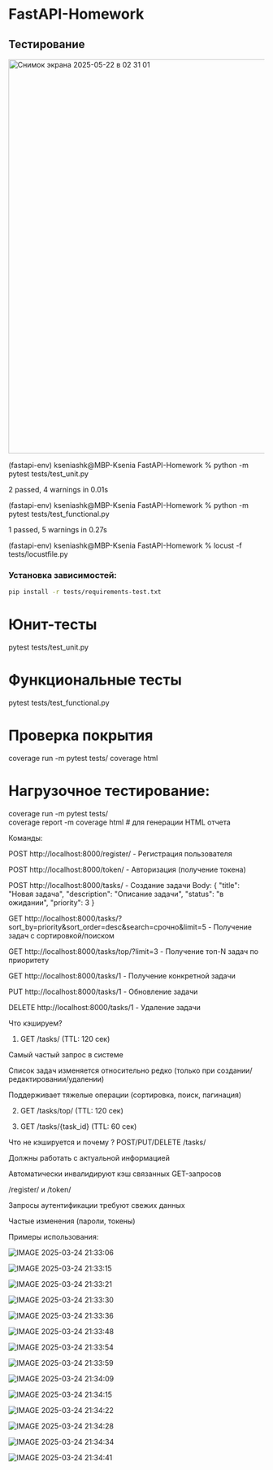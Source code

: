 # FastAPI-Homework

## Тестирование
<img width="775" alt="Снимок экрана 2025-05-22 в 02 31 01" src="https://github.com/user-attachments/assets/dfdca129-d1a5-4ce2-bd0b-c77dcb047584" />

(fastapi-env) kseniashk@MBP-Ksenia FastAPI-Homework % python -m pytest tests/test_unit.py

2 passed, 4 warnings in 0.01s

(fastapi-env) kseniashk@MBP-Ksenia FastAPI-Homework % python -m pytest tests/test_functional.py

1 passed, 5 warnings in 0.27s 

(fastapi-env) kseniashk@MBP-Ksenia FastAPI-Homework % locust -f tests/locustfile.py


### Установка зависимостей:
```bash
pip install -r tests/requirements-test.txt
```

# Юнит-тесты
pytest tests/test_unit.py

# Функциональные тесты
pytest tests/test_functional.py

# Проверка покрытия
coverage run -m pytest tests/
coverage html

# Нагрузочное тестирование:
coverage run -m pytest tests/                           
coverage report -m
coverage html  # для генерации HTML отчета

Команды:

POST http://localhost:8000/register/ - Регистрация пользователя

POST http://localhost:8000/token/ - Авторизация (получение токена)

POST http://localhost:8000/tasks/ - Создание задачи
Body:
  {
    "title": "Новая задача",
    "description": "Описание задачи",
    "status": "в ожидании",
    "priority": 3
  }

GET http://localhost:8000/tasks/?sort_by=priority&sort_order=desc&search=срочно&limit=5 - Получение задач с сортировкой/поиском

GET http://localhost:8000/tasks/top/?limit=3 - Получение топ-N задач по приоритету

GET http://localhost:8000/tasks/1 - Получение конкретной задачи

PUT http://localhost:8000/tasks/1 - Обновление задачи

DELETE http://localhost:8000/tasks/1 - Удаление задачи

Что кэшируем?

1. GET /tasks/ (TTL: 120 сек)
   
Самый частый запрос в системе

Список задач изменяется относительно редко (только при создании/редактировании/удалении)

Поддерживает тяжелые операции (сортировка, поиск, пагинация)

2. GET /tasks/top/ (TTL: 120 сек)

3. GET /tasks/{task_id} (TTL: 60 сек)

Что не кэшируется и почему ?
POST/PUT/DELETE /tasks/

Должны работать с актуальной информацией

Автоматически инвалидируют кэш связанных GET-запросов

/register/ и /token/

Запросы аутентификации требуют свежих данных

Частые изменения (пароли, токены)

Примеры использования:

![IMAGE 2025-03-24 21:33:06](https://github.com/user-attachments/assets/f640cf5c-64e0-4baa-9283-f96796005c20)

![IMAGE 2025-03-24 21:33:15](https://github.com/user-attachments/assets/0093bc60-c37b-4ee1-9ec9-a9035364514d)

![IMAGE 2025-03-24 21:33:21](https://github.com/user-attachments/assets/b54d95ab-4f86-4322-a2c9-ca03a16a079e)

![IMAGE 2025-03-24 21:33:30](https://github.com/user-attachments/assets/7f0335dc-4820-49e3-acf5-9aa3ef00c1ad)

![IMAGE 2025-03-24 21:33:36](https://github.com/user-attachments/assets/8b9e12bc-4472-4e6f-9c13-da9bfe37a6e7)

![IMAGE 2025-03-24 21:33:48](https://github.com/user-attachments/assets/9f9d55ae-601b-4305-a68f-5529e5bd040b)

![IMAGE 2025-03-24 21:33:54](https://github.com/user-attachments/assets/38414280-c015-4f5e-a82e-607cb3b44b8a)

![IMAGE 2025-03-24 21:33:59](https://github.com/user-attachments/assets/e7dc9612-c1a5-4614-bad4-7fe2db6bf8ad)

![IMAGE 2025-03-24 21:34:09](https://github.com/user-attachments/assets/47fa71cc-07df-48c7-ac03-5a164ceb28cd)

![IMAGE 2025-03-24 21:34:15](https://github.com/user-attachments/assets/5f8fd126-b169-4448-8469-be26d8b24ace)

![IMAGE 2025-03-24 21:34:22](https://github.com/user-attachments/assets/5c097b09-77c7-447a-aeeb-913b275734c2)

![IMAGE 2025-03-24 21:34:28](https://github.com/user-attachments/assets/383ef21e-4f23-424b-97ef-c67b07480b39)

![IMAGE 2025-03-24 21:34:34](https://github.com/user-attachments/assets/aea6a89e-3375-495d-bf47-c4f1119a5b5c)

![IMAGE 2025-03-24 21:34:41](https://github.com/user-attachments/assets/e7561808-3242-4b6d-8ba1-59e062d73a7f)
